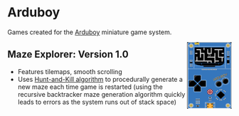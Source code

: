 # Arduboy
Games created for the [Arduboy](https://arduboy.com/) miniature game system.

<img align="right" src="Screenshot-01.png" width="100" height="150">

Maze Explorer: Version 1.0
--------------------------
 * Features tilemaps, smooth scrolling 
 * Uses [Hunt-and-Kill algorithm](http://weblog.jamisbuck.org/2011/1/24/maze-generation-hunt-and-kill-algorithm) to procedurally generate a new maze each time game is restarted (using the recursive backtracker maze generation algorithm quickly leads to errors as the system runs out of stack space)
